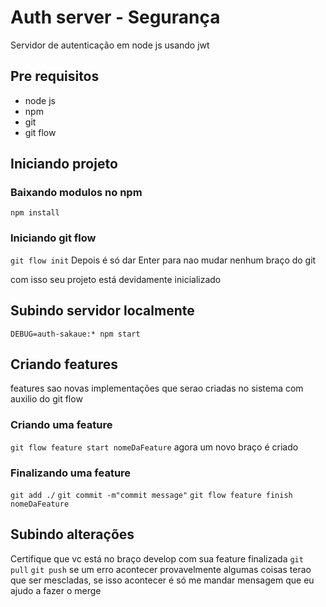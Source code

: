# Auth server - Segurança
Servidor de autenticação em node js usando jwt
## Pre requisitos
- node js
- npm
- git
- git flow

## Iniciando projeto
### Baixando modulos no npm
`npm install`
### Iniciando git flow
`git flow init`
Depois é só dar Enter para nao mudar nenhum braço do git

com isso seu projeto está devidamente inicializado

## Subindo servidor localmente
`DEBUG=auth-sakaue:* npm start`

## Criando features
features sao novas implementações que serao criadas no sistema com auxilio do git flow
### Criando uma feature
`git flow feature start nomeDaFeature`
 agora um novo braço é criado 
### Finalizando uma feature
`git add ./`
`git commit -m"commit message"`
`git flow feature finish nomeDaFeature`

## Subindo alterações
Certifique que vc está no braço develop com sua feature finalizada
`git pull`
`git push`
se um erro acontecer provavelmente algumas coisas terao que ser mescladas, se isso acontecer é só me mandar mensagem que eu ajudo a fazer o merge
